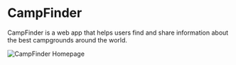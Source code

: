 # CampFinder
CampFinder is a web app that helps users find and share information about the best campgrounds around the world.

![CampFinder Homepage]([https://drive.google.com/drive/u/0/folders/1T6gSQ5j8q1F5jXmTF6-t8lnmre6mE3jB](https://drive.google.com/file/d/1ECbHyhVYUyu8FZZr-4nn2vlcuo7bCMAS/view?usp=sharing))
